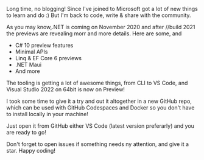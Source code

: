 

Long time, no blogging! Since I've joined to Microsoft got a lot of new things to learn and do :) But I'm back to code, write & share with the community.

As you may know,.NET is coming on November 2020 and after //build 2021 the previews are revealing morr and more details. Here are some, and

- C# 10 preview features
- Minimal APIs
- Linq & EF Core 6 previews
- .NET Maui
- And more

The tooling is getting a lot of awesome things, from CLI to VS Code, and Visual Studio 2022 on 64bit is now on Preview!

I took some time to give it a try and out it altogether in a new GitHub repo, which can be used with GitHub Codespaces and Docker so you don't have to install locally in your machine! 

Just open it from GitHub either VS Code (latest version preferarly) and you are ready to go!

Don't forget to open issues if something needs ny attention, and give it a star. Happy coding! 
